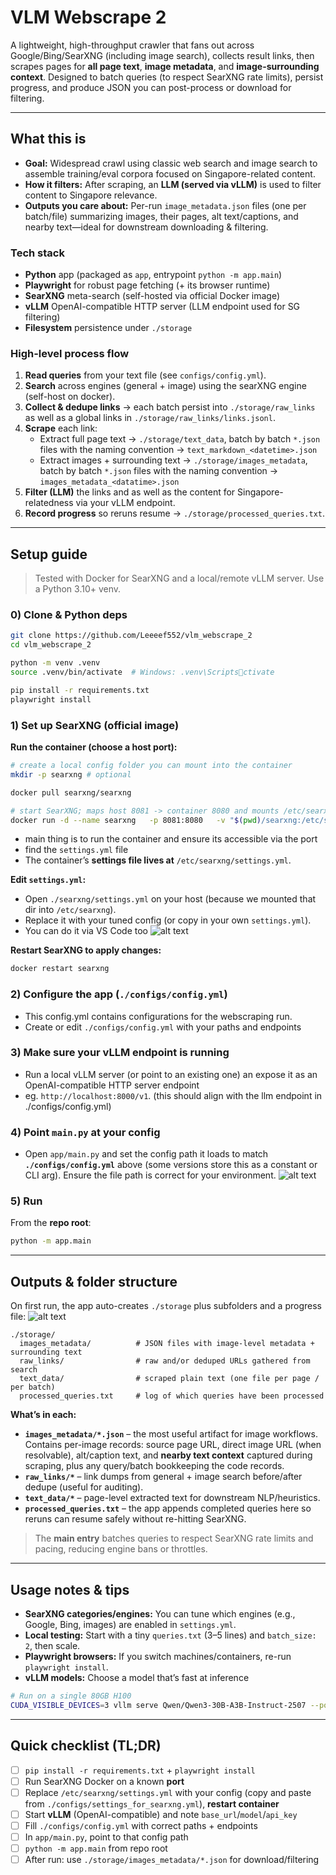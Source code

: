 # VLM Webscrape 2

A lightweight, high-throughput crawler that fans out across Google/Bing/SearXNG (including image search), collects result links, then scrapes pages for **all page text**, **image metadata**, and **image-surrounding context**. Designed to batch queries (to respect SearXNG rate limits), persist progress, and produce JSON you can post-process or download for filtering.

---

## What this is

- **Goal:** Widespread crawl using classic web search and image search to assemble training/eval corpora focused on Singapore-related content.  
- **How it filters:** After scraping, an **LLM (served via vLLM)** is used to filter content to Singapore relevance.  
- **Outputs you care about:** Per-run `image_metadata.json` files (one per batch/file) summarizing images, their pages, alt text/captions, and nearby text—ideal for downstream downloading & filtering.

### Tech stack

- **Python** app (packaged as `app`, entrypoint `python -m app.main`)
- **Playwright** for robust page fetching (+ its browser runtime)
- **SearXNG** meta-search (self-hosted via official Docker image)
- **vLLM** OpenAI-compatible HTTP server (LLM endpoint used for SG filtering)
- **Filesystem** persistence under `./storage`

### High-level process flow

1. **Read queries** from your text file (see `configs/config.yml`).
2. **Search** across engines (general + image) using the searXNG engine (self-host on docker).
4. **Collect & dedupe links** → each batch persist into `./storage/raw_links` as well as a global links in `./storage/raw_links/links.jsonl`.
5. **Scrape** each link:
   - Extract full page text → `./storage/text_data`, batch by batch `*.json` files with the naming convention -> `text_markdown_<datetime>.json`
   - Extract images + surrounding text → `./storage/images_metadata`, batch by batch `*.json` files with the naming convention -> `images_metadata_<datatime>.json`
6. **Filter (LLM)** the links and as well as the content for Singapore-relatedness via your vLLM endpoint.
7. **Record progress** so reruns resume → `./storage/processed_queries.txt`.

---

## Setup guide

> Tested with Docker for SearXNG and a local/remote vLLM server. Use a Python 3.10+ venv.

### 0) Clone & Python deps

```bash
git clone https://github.com/Leeeef552/vlm_webscrape_2
cd vlm_webscrape_2

python -m venv .venv
source .venv/bin/activate  # Windows: .venv\Scriptsctivate

pip install -r requirements.txt
playwright install
```

### 1) Set up SearXNG (official image)

**Run the container (choose a host port):**
```bash
# create a local config folder you can mount into the container
mkdir -p searxng # optional

docker pull searxng/searxng

# start SearXNG; maps host 8081 -> container 8080 and mounts /etc/searxng
docker run -d --name searxng   -p 8081:8080   -v "$(pwd)/searxng:/etc/searxng"   searxng/searxng
```
- main thing is to run the container and ensure its accessible via the port
- find the `settings.yml` file
- The container’s **settings file lives at** `/etc/searxng/settings.yml`.

**Edit `settings.yml`:**
- Open `./searxng/settings.yml` on your host (because we mounted that dir into `/etc/searxng`).
- Replace it with your tuned config (or copy in your own `settings.yml`).
- You can do it via VS Code too
![alt text](image.png)


**Restart SearXNG to apply changes:**
```bash
docker restart searxng
```

### 2) Configure the app (`./configs/config.yml`)
- This config.yml contains configurations for the webscraping run.
- Create or edit `./configs/config.yml` with your paths and endpoints

### 3) Make sure your vLLM endpoint is running
- Run a local vLLM server (or point to an existing one) an expose it as an OpenAI-compatible HTTP server endpoint 
- eg. `http://localhost:8000/v1`. (this should align with the llm endpoint in ./configs/config.yml)

### 4) Point `main.py` at your config
- Open `app/main.py` and set the config path it loads to match **`./configs/config.yml`** above (some versions store this as a constant or CLI arg). Ensure the file path is correct for your environment.
![alt text](image-1.png)

### 5) Run

From the **repo root**:

```bash
python -m app.main
```

---

## Outputs & folder structure

On first run, the app auto-creates `./storage` plus subfolders and a progress file:
![alt text](image-2.png)

```
./storage/
  images_metadata/          # JSON files with image-level metadata + surrounding text
  raw_links/                # raw and/or deduped URLs gathered from search
  text_data/                # scraped plain text (one file per page / per batch)
  processed_queries.txt     # log of which queries have been processed
```

**What’s in each:**

- **`images_metadata/*.json`** – the most useful artifact for image workflows. Contains per-image records: source page URL, direct image URL (when resolvable), alt/caption text, and **nearby text context** captured during scraping, plus any query/batch bookkeeping the code records.  
- **`raw_links/*`** – link dumps from general + image search before/after dedupe (useful for auditing).  
- **`text_data/*`** – page-level extracted text for downstream NLP/heuristics.  
- **`processed_queries.txt`** – the app appends completed queries here so reruns can resume safely without re-hitting SearXNG.

> The **main entry** batches queries to respect SearXNG rate limits and pacing, reducing engine bans or throttles.

---

## Usage notes & tips

- **SearXNG categories/engines:** You can tune which engines (e.g., Google, Bing, images) are enabled in `settings.yml`.  
- **Local testing:** Start with a tiny `queries.txt` (3–5 lines) and `batch_size: 2`, then scale.  
- **Playwright browsers:** If you switch machines/containers, re-run `playwright install`.  
- **vLLM models:** Choose a model that’s fast at inference
```bash
# Run on a single 80GB H100
CUDA_VISIBLE_DEVICES=3 vllm serve Qwen/Qwen3-30B-A3B-Instruct-2507 --port 8123 --gpu-memory-utilization 0.9 --max-model-len 24k
```

---

## Quick checklist (TL;DR)

- [ ] `pip install -r requirements.txt` + `playwright install`  
- [ ] Run SearXNG Docker on a known **port**  
- [ ] Replace `/etc/searxng/settings.yml` with your config (copy and paste from `./configs/settings_for_searxng.yml`), **restart container**  
- [ ] Start **vLLM** (OpenAI-compatible) and note `base_url`/`model`/`api_key`  
- [ ] Fill `./configs/config.yml` with correct paths + endpoints  
- [ ] In `app/main.py`, point to that config path  
- [ ] `python -m app.main` from repo root  
- [ ] After run: use `./storage/images_metadata/*.json` for download/filtering
